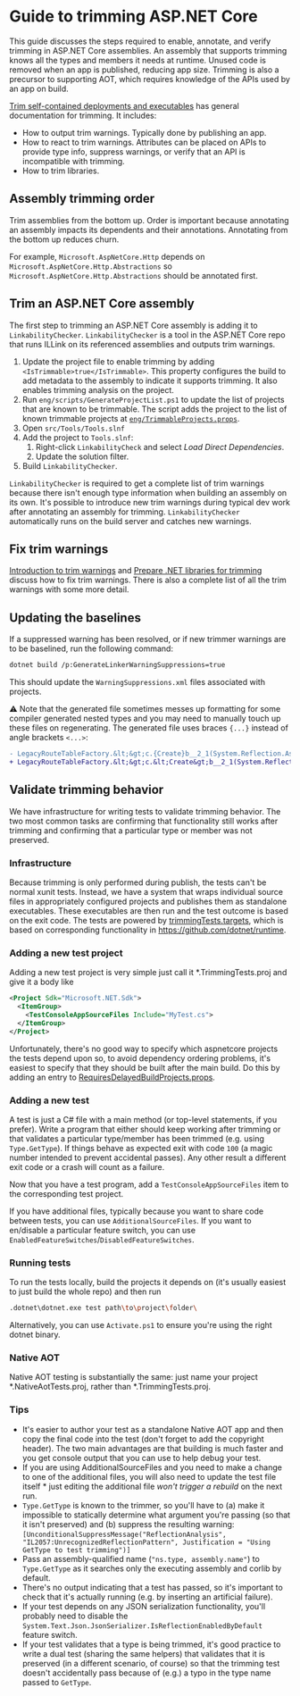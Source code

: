 # Guide to trimming ASP.NET Core

This guide discusses the steps required to enable, annotate, and verify trimming in ASP.NET Core assemblies. An assembly that supports trimming knows all the types and members it needs at runtime. Unused code is removed when an app is published, reducing app size. Trimming is also a precursor to supporting AOT, which requires knowledge of the APIs used by an app on build.

[Trim self-contained deployments and executables](https://learn.microsoft.com/dotnet/core/deploying/trimming/trim-self-contained) has general documentation for trimming. It includes:

* How to output trim warnings. Typically done by publishing an app.
* How to react to trim warnings. Attributes can be placed on APIs to provide type info, suppress warnings, or verify that an API is incompatible with trimming.
* How to trim libraries.

## Assembly trimming order

Trim assemblies from the bottom up. Order is important because annotating an assembly impacts its dependents and their annotations. Annotating from the bottom up reduces churn.

For example, `Microsoft.AspNetCore.Http` depends on `Microsoft.AspNetCore.Http.Abstractions` so `Microsoft.AspNetCore.Http.Abstractions` should be annotated first.

## Trim an ASP.NET Core assembly

The first step to trimming an ASP.NET Core assembly is adding it to `LinkabilityChecker`. `LinkabilityChecker` is a tool in the ASP.NET Core repo that runs ILLink on its referenced assemblies and outputs trim warnings.

1. Update the project file to enable trimming by adding `<IsTrimmable>true</IsTrimmable>`. This property configures the build to add metadata to the assembly to indicate it supports trimming. It also enables trimming analysis on the project.
2. Run `eng/scripts/GenerateProjectList.ps1` to update the list of projects that are known to be trimmable. The script adds the project to the list of known trimmable projects at [`eng/TrimmableProjects.props`](../eng/TrimmableProjects.props).
3. Open `src/Tools/Tools.slnf`
4. Add the project to `Tools.slnf`:
    1. Right-click `LinkabilityCheck` and select *Load Direct Dependencies*.
    2. Update the solution filter.
5. Build `LinkabilityChecker`.

`LinkabilityChecker` is required to get a complete list of trim warnings because there isn't enough type information when building an assembly on its own. It's possible to introduce new trim warnings during typical dev work after annotating an assembly for trimming. `LinkabilityChecker` automatically runs on the build server and catches new warnings.

## Fix trim warnings

[Introduction to trim warnings](https://learn.microsoft.com/dotnet/core/deploying/trimming/fixing-warnings) and [Prepare .NET libraries for trimming](https://learn.microsoft.com/dotnet/core/deploying/trimming/prepare-libraries-for-trimming) discuss how to fix trim warnings. There is also a complete list of all the trim warnings with some more detail.

## Updating the baselines

If a suppressed warning has been resolved, or if new trimmer warnings are to be baselined, run the following command:

```sh
dotnet build /p:GenerateLinkerWarningSuppressions=true
```

This should update the `WarningSuppressions.xml` files associated with projects.

⚠️ Note that the generated file sometimes messes up formatting for some compiler generated nested types and you may need to manually touch up these files on regenerating. The generated file uses braces `{...}` instead of angle brackets `<...>`:

```diff
- LegacyRouteTableFactory.&lt;&gt;c.{Create}b__2_1(System.Reflection.Assembly)
+ LegacyRouteTableFactory.&lt;&gt;c.&lt;Create&gt;b__2_1(System.Reflection.Assembly)
```

## Validate trimming behavior

We have infrastructure for writing tests to validate trimming behavior.
The two most common tasks are confirming that functionality still works after trimming and confirming that a particular type or member was not preserved.

### Infrastructure

Because trimming is only performed during publish, the tests can't be normal xunit tests.
Instead, we have a system that wraps individual source files in appropriately configured projects and publishes them as standalone executables.
These executables are then run and the test outcome is based on the exit code.
The tests are powered by [trimmingTests.targets](../eng/testing/linker/trimmingTests.targets), which is based on corresponding functionality in https://github.com/dotnet/runtime.

### Adding a new test project

Adding a new test project is very simple just call it \*.TrimmingTests.proj and give it a body like
```xml
<Project Sdk="Microsoft.NET.Sdk">
  <ItemGroup>
    <TestConsoleAppSourceFiles Include="MyTest.cs">
  </ItemGroup>
</Project>
```

Unfortunately, there's no good way to specify which aspnetcore projects the tests depend upon so, to avoid dependency ordering problems, it's easiest to specify that they should be built after the main build.
Do this by adding an entry to [RequiresDelayedBuildProjects.props](../eng/RequiresDelayedBuildProjects.props).

### Adding a new test

A test is just a C# file with a main method (or top-level statements, if you prefer).
Write a program that either should keep working after trimming or that validates a particular type/member has been trimmed (e.g. using `Type.GetType`).
If things behave as expected exit with code `100` (a magic number intended to prevent accidental passes).
Any other result a different exit code or a crash will count as a failure.

Now that you have a test program, add a `TestConsoleAppSourceFiles` item to the corresponding test project.

If you have additional files, typically because you want to share code between tests, you can use `AdditionalSourceFiles`.
If you want to en/disable a particular feature switch, you can use `EnabledFeatureSwitches`/`DisabledFeatureSwitches`.

### Running tests

To run the tests locally, build the projects it depends on (it's usually easiest to just build the whole repo) and then run
```sh
.dotnet\dotnet.exe test path\to\project\folder\
```

Alternatively, you can use `Activate.ps1` to ensure you're using the right dotnet binary.

### Native AOT

Native AOT testing is substantially the same: just name your project \*.NativeAotTests.proj, rather than \*.TrimmingTests.proj.

### Tips

* It's easier to author your test as a standalone Native AOT app and then copy the final code into the test (don't forget to add the copyright header).
  The two main advantages are that building is much faster and you get console output that you can use to help debug your test.
* If you are using AdditionalSourceFiles and you need to make a change to one of the additional files, you will also need to update the test file itself * just editing the additional file _won't trigger a rebuild_ on the next run.
* `Type.GetType` is known to the trimmer, so you'll have to (a) make it impossible to statically determine what argument you're passing (so that it isn't preserved) and (b) suppress the resulting warning: `[UnconditionalSuppressMessage("ReflectionAnalysis", "IL2057:UnrecognizedReflectionPattern", Justification = "Using GetType to test trimming")]`
* Pass an assembly-qualified name (`"ns.type, assembly.name"`) to `Type.GetType` as it searches only the executing assembly and corlib by default.
* There's no output indicating that a test has passed, so it's important to check that it's actually running (e.g. by inserting an artificial failure).
* If your test depends on any JSON serialization functionality, you'll probably need to disable the `System.Text.Json.JsonSerializer.IsReflectionEnabledByDefault` feature switch.
* If your test validates that a type is being trimmed, it's good practice to write a dual test (sharing the same helpers) that validates that it is preserved (in a different scenario, of course) so that the trimming test doesn't accidentally pass because of (e.g.) a typo in the type name passed to `GetType`.
